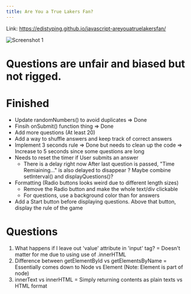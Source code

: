 ```yaml
---
title: Are You a True Lakers Fan?
---
```


Link: https://edistyping.github.io/javascript-areyouatruelakersfan/

![Screenshot 1](http://url/to/img.pnghttps://github.com/edistyping/javascript-areyouatruelakersfan/blob/master/Screenshots/1.JPG?raw=true)

# Questions are unfair and biased but not rigged. 

# Finished 
+ Update randomNumbers() to avoid duplicates
    => Done
+ Finsih onSubmit() function thing
    => Done
+ Add more questions (At least 20)
+ Add a way to shuffle answers and keep track of correct answers
+ Implement 3 seconds rule
    => Done but needs to clean up the code
    => Increase to 5 seconds since some questions are long  
+ Needs to reset the timer if User submits an answer
    - There is a delay right now 
   After last question is passed, "Time Remiaining..." is also delayed to disappear
   ? Maybe combine setInterval() and displayQuestions()? 
+ Formatting (Radio buttons looks weird due to different length sizes)
    - Remove the Radio button and make the whole text/div clickable 
    - For questions, use a background color than for answers
+ Add a Start button before displaying questions. Above that button, display the rule of the game


# Questions
1. What happens if I leave out 'value' attribute in 'input' tag?
    = Doesn't matter for me due to using use of .innerHTML 
2. Difference between getElementById vs getElementsByName
    = Essentially comes down to Node vs Element (Note: Element is part of node)
3. innerText vs innerHTML
    = Simply returning contents as plain texts vs HTML format


